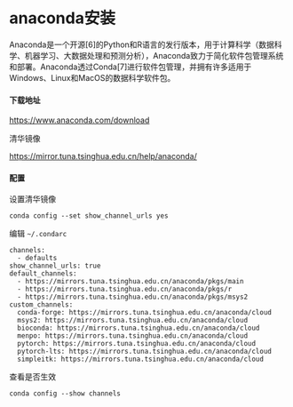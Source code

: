# anaconda安装

Anaconda是一个开源[6]的Python和R语言的发行版本，用于计算科学（数据科学、机器学习、大数据处理和预测分析），Anaconda致力于简化软件包管理系统和部署。Anaconda透过Conda[7]进行软件包管理，并拥有许多适用于Windows、Linux和MacOS的数据科学软件包。

#### 下载地址

https://www.anaconda.com/download

清华镜像

https://mirror.tuna.tsinghua.edu.cn/help/anaconda/

#### 配置

设置清华镜像

`conda config --set show_channel_urls yes`

编辑 `~/.condarc`

```
channels:
  - defaults
show_channel_urls: true
default_channels:
  - https://mirrors.tuna.tsinghua.edu.cn/anaconda/pkgs/main
  - https://mirrors.tuna.tsinghua.edu.cn/anaconda/pkgs/r
  - https://mirrors.tuna.tsinghua.edu.cn/anaconda/pkgs/msys2
custom_channels:
  conda-forge: https://mirrors.tuna.tsinghua.edu.cn/anaconda/cloud
  msys2: https://mirrors.tuna.tsinghua.edu.cn/anaconda/cloud
  bioconda: https://mirrors.tuna.tsinghua.edu.cn/anaconda/cloud
  menpo: https://mirrors.tuna.tsinghua.edu.cn/anaconda/cloud
  pytorch: https://mirrors.tuna.tsinghua.edu.cn/anaconda/cloud
  pytorch-lts: https://mirrors.tuna.tsinghua.edu.cn/anaconda/cloud
  simpleitk: https://mirrors.tuna.tsinghua.edu.cn/anaconda/cloud
```

查看是否生效

`conda config --show channels`
